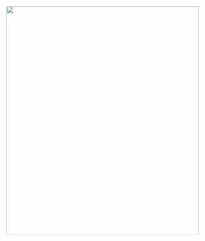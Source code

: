 <img src="https://subdomain.jadidlarimiz.uz/media/image/jadid/Tavallo.jpg" alt="" width="100%" height="600"/>
